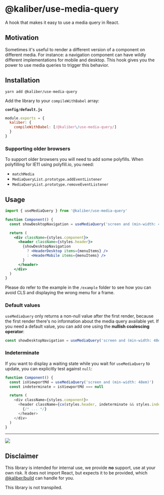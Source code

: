 # @kaliber/use-media-query
A hook that makes it easy to use a media query in React.

## Motivation
Sometimes it's useful to render a different version of a component on different media. For instance: a navigation component can have wildly different implementations for mobile and desktop. This hook gives you the power to use media queries to trigger this behavior.

## Installation

```
yarn add @kaliber/use-media-query
```

Add the library to your `compileWithBabel` array:

__`config/default.js`__
```js
module.exports = {
  kaliber: {
    compileWithBabel: [/@kaliber\/use-media-query/]
  }
}
```

### Supporting older browsers
To support older browsers you will need to add some polyfills. When polyfilling for IE11 using polyfill.io, you need:

- `matchMedia`
- `MediaQueryList.prototype.addEventListener`
- `MediaQueryList.prototype.removeEventListener`

## Usage

```jsx
import { useMediaQuery } from '@kaliber/use-media-query'

function Component() {
  const showDesktopNavigation = useMediaQuery('screen and (min-width: 48em)')

  return (
    <div className={styles.component}>
      <header className={styles.header}>
        {showDesktopNavigation
          ? <HeaderDesktop items={menuItems} />
          : <HeaderMobile items={menuItems} />
        }
      </header>
    </div>
  )
}
```

Please do refer to the example in the `/example` folder to see how you can avoid CLS and displaying the wrong menu for a frame.

### Default values

`useMediaQuery` only returns a non-null value after the first render, because the first render there's no information about the media query available yet. If you need a default value, you can add one using the __nullish coalescing operator__:

```js
const showDesktopNavigation = useMediaQuery('screen and (min-width: 48em)') ?? true
```

### Indeterminate

If you want to display a waiting state while you wait for `useMediaQuery` to update, you can explicitly test against `null`:

```js
function Component() {
  const isViewportMd = useMediaQuery('screen and (min-width: 48em)')
  const indeterminate = isViewportMd === null

  return (
    <div className={styles.component}>
      <header className={cx(styles.header, indeterminate && styles.indeterminate)}>
        {/* ... */}
      </header>
    </div>
  )
}
```

---

![](https://media.giphy.com/media/3yjYqt6EosROH9ZwFX/giphy.gif)

## Disclaimer
This library is intended for internal use, we provide __no__ support, use at your own risk. It does not import React, but expects it to be provided, which [@kaliber/build](https://kaliberjs.github.io/build/) can handle for you.

This library is not transpiled.
